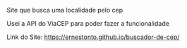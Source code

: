 Site que busca uma localidade pelo cep

Usei a API do ViaCEP para poder fazer a funcionalidade

Link do Site: https://ernestonto.github.io/buscador-de-cep/
